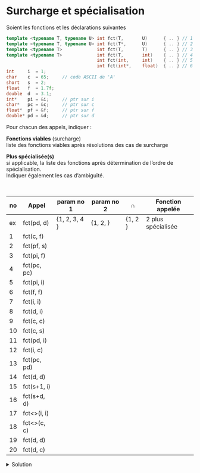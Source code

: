 # Surcharge et spécialisation

Soient les fonctions et les déclarations suivantes

~~~cpp
template <typename T, typename U> int fct(T,       U)      { .. } // 1
template <typename T, typename U> int fct(T*,      U)      { .. } // 2
template <typename T>             int fct(T,       T)      { .. } // 3
template <typename T>             int fct(T,       int)    { .. } // 4
                                  int fct(int,     int)    { .. } // 5
                                  int fct(int*,    float)  { .. } // 6
int     i  = 1;
char    c  = 65;     // code ASCII de 'A'
short   s  = 2;
float   f  = 1.7f;
double  d  = 3.1;
int*    pi = &i;     // ptr sur i
char*   pc = &c;     // ptr sur c
float*  pf = &f;     // ptr sur f
double* pd = &d;     // ptr sur d
~~~

Pour chacun des appels, indiquer :

**Fonctions viables** (surcharge)<br>
liste des fonctions viables après résolutions des cas de surcharge

**Plus spécialisée(s)**<br>
si applicable, la liste des fonctions après détermination de l’ordre de spécialisation.<br>
Indiquer également les cas d’ambiguïté.

<br>

| no | Appel           | param no 1         | param no 2          | ∩                  | Fonction appelée    |
|----|-----------------|--------------------|---------------------|--------------------|---------------------|
| ex | fct(pd,  d)     | {1, 2, 3, 4      } | {1, 2,           }  | {1, 2            } |  2 plus spécialisée |
|  1 | fct(c,   f)     |                    |                     |                    |                     |
|  2 | fct(pf,  s)     |                    |                     |                    |                     |
|  3 | fct(pi,  f)     |                    |                     |                    |                     |
|  4 | fct(pc, pc)     |                    |                     |                    |                     |
|  5 | fct(pi,  i)     |                    |                     |                    |                     |
|  6 | fct(f,   f)     |                    |                     |                    |                     |
|  7 | fct(i,   i)     |                    |                     |                    |                     |
|  8 | fct(d,   i)     |                    |                     |                    |                     |
|  9 | fct(c,   c)     |                    |                     |                    |                     |
| 10 | fct(c,   s)     |                    |                     |                    |                     |
| 11 | fct(pd,  i)     |                    |                     |                    |                     |
| 12 | fct(i,   c)     |                    |                     |                    |                     |
| 13 | fct(pc, pd)     |                    |                     |                    |                     |
| 14 | fct(d,   d)     |                    |                     |                    |                     |
| 15 | fct(s+1, i)     |                    |                     |                    |                     |
| 16 | fct(s+d, d)     |                    |                     |                    |                     |
| 17 | fct<>(i, i)     |                    |                     |                    |                     |
| 18 | fct<>(c, c)     |                    |                     |                    |                     |
| 19 | fct<int>(d, d)  |                    |                     |                    |                     |
| 20 | fct<char>(d, c) |                    |                     |                    |                     |

<details>
<summary>Solution</summary>

| no | Appel           | param no 1         | param no 2          | ∩                  | Fonction appelée    |
|----|-----------------|--------------------|---------------------|--------------------|---------------------|
| ex | fct(pd,  d)     | {1, 2, 3, 4      } | {1, 2,           }  | {1, 2            } |  2 plus spécialisée |
|  1 | fct(c,   f)     | {1,    3, 4      } | {1,              }  | {1               } |  1                  |
|  2 | fct(pf,  s)     | {1, 2, 3, 4      } | {1, 2            }  | {1, 2            } |  2 plus spécialisée |
|  3 | fct(pi,  f)     | {1, 2, 3, 4,    6} | {1, 2,          6}  | {1, 2,          6} |  6 plus spécialisée |
|  4 | fct(pc, pc)     | {1, 2, 3, 4      } | {1, 2, 3         }  | {   2, 3         } |  ambiguité {2, 3}   |
|  5 | fct(pi,  i)     | {1, 2, 3, 4,    6} | {1, 2,    4      }  | {   2,    4      } |  ambiguité {2, 4}   |
|  6 | fct(f,   f)     | {1,    3, 4      } | {1,    3 }          | {1,    3         } |  3 plus spécialisée |
|  7 | fct(i,   i)     | {1,    3, 4, 5   } | {1,    3, 4, 5   }  | {1,    3, 4, 5   } |  5 plus spécialisée |
|  8 | fct(d,   i)     | {1,    3, 4      } | {1,       4      }  | {1,       4      } |  4 plus spécialisée |
|  9 | fct(c,   c)     | {1,    3, 4      } | {1,    3         }  | {1,    3         } |  3 plus spécialisée |
| 10 | fct(c,   s)     | {1,    3, 4      } | {1               }  | {1               } |  1                  |
| 11 | fct(pd,  i)     | {1, 2, 3, 4      } | {1, 2,    4      }  | {   2,    4      } |  ambiguité {2, 4}   |
| 12 | fct(i,   c)     | {1,    3, 4, 5   } | {1               }  | {1               } |  1                  |
| 13 | fct(pc, pd)     | {1, 2, 3, 4      } | {1, 2            }  | {   2            } |  2                  |
| 14 | fct(d,   d)     | {1,    3, 4      } | {1,    3         }  | {1,    3         } |  3 plus spécialisée |
| 15 | fct(s+1, i)     | {1,    3, 4, 5   } | {1,    3, 4, 5   }  | {1,    3, 4, 5   } |  5 plus spécialisée |
| 16 | fct(s+d, d)     | {1,    3, 4      } | {1,    3         }  | {1,    3         } |  3 plus spécialisée |
| 17 | fct<>(i, i)     | {1,    3, 4      } | {1,    3, 4      }  | {1,    3, 4      } |  ambiguité {3, 4}   |
| 18 | fct<>(c, c)     | {1,    3, 4      } | {1,    3         }  | {1,    3         } |  3 plus spécialisée |
| 19 | fct<int>(d, d)  | {1,    3, 4      } | {1               }  | {1               } |  1                  |
| 20 | fct<char>(d, c) | {1,    3, 4      } | {1,    3         }  | {1,    3         } |  3 plus spécialisée |

</details>
